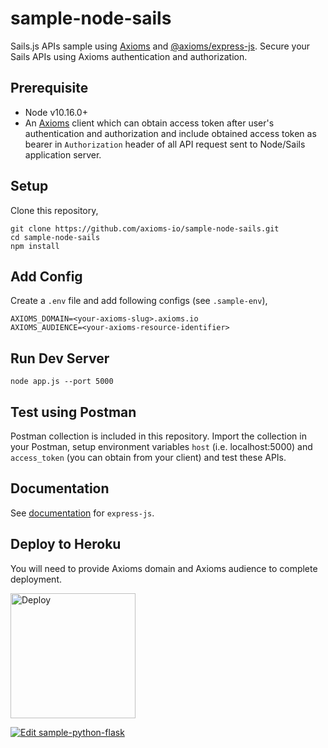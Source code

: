 # sample-node-sails
Sails.js APIs sample using [Axioms](https://axioms.io) and [@axioms/express-js](https://github.com/axioms-io/express-js). Secure your Sails APIs using Axioms authentication and authorization.

## Prerequisite

* Node v10.16.0+
* An [Axioms](https://axioms.io) client which can obtain access token after user's authentication and authorization and include obtained access token as bearer in `Authorization` header of all API request sent to Node/Sails application server.

## Setup
Clone this repository,

```
git clone https://github.com/axioms-io/sample-node-sails.git
cd sample-node-sails
npm install
```

## Add Config
Create a `.env` file and add following configs (see `.sample-env`),

```
AXIOMS_DOMAIN=<your-axioms-slug>.axioms.io
AXIOMS_AUDIENCE=<your-axioms-resource-identifier>
```

## Run Dev Server

```
node app.js --port 5000
```

## Test using Postman
Postman collection is included in this repository. Import the collection in your Postman, setup environment variables `host` (i.e. localhost:5000) and `access_token` (you can obtain from your client) and test these APIs.

## Documentation
See [documentation](https://developer.axioms.io/docs/sdks-samples/use-with-apis/nodejs/sails-apis) for `express-js`.

## Deploy to Heroku
You will need to provide Axioms domain and Axioms audience to complete deployment.

<a href="https://heroku.com/deploy?template=https://github.com/axioms-io/sample-node-sails">
  <img src="https://www.herokucdn.com/deploy/button.svg" alt="Deploy" width="200px">
</a>

[![Edit sample-python-flask](https://codesandbox.io/static/img/play-codesandbox.svg)](https://codesandbox.io/s/github/axioms-io/sample-node-sails/tree/master/?fontsize=14&hidenavigation=1&theme=light)